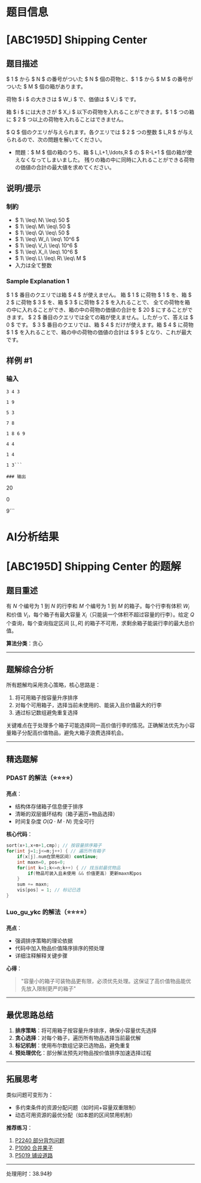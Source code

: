 # 题目信息

# [ABC195D] Shipping Center

## 题目描述

[problemUrl]: https://atcoder.jp/contests/abc195/tasks/abc195_d

$ 1 $ から $ N $ の番号がついた $ N $ 個の荷物と、$ 1 $ から $ M $ の番号がついた $ M $ 個の箱があります。

荷物 $ i $ の大きさは $ W_i $ で、価値は $ V_i $ です。

箱 $ i $ には大きさが $ X_i $ 以下の荷物を入れることができます。$ 1 $ つの箱に $ 2 $ つ以上の荷物を入れることはできません。

$ Q $ 個のクエリが与えられます。各クエリでは $ 2 $ つの整数 $ L,R $ が与えられるので、次の問題を解いてください。

- 問題：$ M $ 個の箱のうち、箱 $ L,L+1,\ldots,R $ の $ R-L+1 $ 個の箱が使えなくなってしまいました。 残りの箱の中に同時に入れることができる荷物の価値の合計の最大値を求めてください。

## 说明/提示

### 制約

- $ 1\ \leq\ N\ \leq\ 50 $
- $ 1\ \leq\ M\ \leq\ 50 $
- $ 1\ \leq\ Q\ \leq\ 50 $
- $ 1\ \leq\ W_i\ \leq\ 10^6 $
- $ 1\ \leq\ V_i\ \leq\ 10^6 $
- $ 1\ \leq\ X_i\ \leq\ 10^6 $
- $ 1\ \leq\ L\ \leq\ R\ \leq\ M $
- 入力は全て整数

### Sample Explanation 1

$ 1 $ 番目のクエリでは箱 $ 4 $ が使えません。 箱 $ 1 $ に荷物 $ 1 $ を、箱 $ 2 $ に荷物 $ 3 $ を、箱 $ 3 $ に荷物 $ 2 $ を入れることで、 全ての荷物を箱の中に入れることができ、箱の中の荷物の価値の合計を $ 20 $ にすることができます。 $ 2 $ 番目のクエリでは全ての箱が使えません。したがって、答えは $ 0 $ です。 $ 3 $ 番目のクエリでは、箱 $ 4 $ だけが使えます。箱 $ 4 $ に荷物 $ 1 $ を入れることで、箱の中の荷物の価値の合計は $ 9 $ となり、これが最大です。

## 样例 #1

### 输入

```
3 4 3

1 9

5 3

7 8

1 8 6 9

4 4

1 4

1 3```

### 输出

```
20

0

9```

# AI分析结果



# [ABC195D] Shipping Center 的题解

## 题目重述
有 $N$ 个编号为 $1$ 到 $N$ 的行李和 $M$ 个编号为 $1$ 到 $M$ 的箱子。每个行李有体积 $W_i$ 和价值 $V_i$，每个箱子有最大容量 $X_i$（只能装一个体积不超过容量的行李）。给定 $Q$ 个查询，每个查询指定区间 $[L,R]$ 的箱子不可用，求剩余箱子能装行李的最大总价值。

**算法分类**：贪心

---

## 题解综合分析
所有题解均采用贪心策略，核心思路是：  
1. 将可用箱子按容量升序排序  
2. 对每个可用箱子，选择当前未使用的、能装入且价值最大的行李  
3. 通过标记数组避免重复选择  

关键难点在于处理多个箱子可能选择同一高价值行李的情况。正确解法优先为小容量箱子分配高价值物品，避免大箱子浪费选择机会。

---

## 精选题解

### PDAST 的解法（⭐⭐⭐⭐）
**亮点**：  
- 结构体存储箱子信息便于排序  
- 清晰的双层循环结构（箱子遍历+物品选择）  
- 时间复杂度 $O(Q \cdot M \cdot N)$ 完全可行  

**核心代码**：
```cpp
sort(x+1,x+m+1,cmp); // 按容量排序箱子
for(int j=1;j<=m;j++) { // 遍历所有箱子
    if(x[j].num在禁用区间) continue;
    int maxn=0, pos=0;
    for(int k=1;k<=n;k++) { // 找当前最优物品
        if(物品可装入且未使用 && 价值更高) 更新maxn和pos
    }
    sum += maxn;
    vis[pos] = 1; // 标记已选
}
```

### Luo_gu_ykc 的解法（⭐⭐⭐⭐）
**亮点**：  
- 强调排序策略的理论依据  
- 代码中加入物品价值降序排序的预处理  
- 详细注释解释关键步骤  

**心得**：  
> "容量小的箱子可装物品更有限，必须优先处理。这保证了高价值物品能优先放入限制更严的箱子"

---

## 最优思路总结
1. **排序策略**：将可用箱子按容量升序排序，确保小容量优先选择  
2. **贪心选择**：对每个箱子，遍历所有物品选择当前最优解  
3. **标记机制**：使用布尔数组记录已选物品，避免重复  
4. **预处理优化**：部分解法预先对物品按价值排序加速选择过程  

---

## 拓展思考
类似问题可变形为：  
- 多约束条件的资源分配问题（如时间+容量双重限制）  
- 动态可用资源的最优分配（如本题的区间禁用机制）  

**推荐练习**：  
1. [P2240 部分背包问题](https://www.luogu.com.cn/problem/P2240)  
2. [P1090 合并果子](https://www.luogu.com.cn/problem/P1090)  
3. [P5019 铺设道路](https://www.luogu.com.cn/problem/P5019)

---
处理用时：38.94秒
